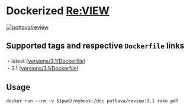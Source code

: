# Dockerized [Re:VIEW](https://reviewml.org/)

[![pottava/review](http://dockeri.co/image/pottava/review)](https://hub.docker.com/r/pottava/review/)

## Supported tags and respective `Dockerfile` links

・latest ([versions/3.1/Dockerfile](https://github.com/pottava/docker-review/blob/master/versions/3.1/Dockerfile))  
・3.1 ([versions/3.1/Dockerfile](https://github.com/pottava/docker-review/blob/master/versions/3.1/Dockerfile))  

## Usage

```console
docker run --rm -v $(pwd)/mybook:/doc pottava/review:3.1 rake pdf
```
